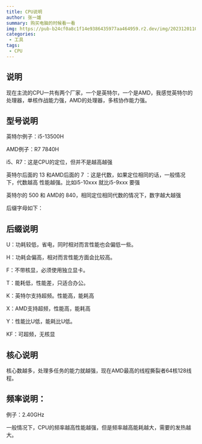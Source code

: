 ```yaml
---
title: CPU说明
author: 张一雄
summary: 购买电脑的时候看一看
img: https://pub-b24cf0a8c1f14e9386435977aa464959.r2.dev/img/20231201101134.jpg
categories:
 - 工具
tags:
 - CPU
---
```


## 说明

现在主流的CPU一共有两个厂家，一个是英特尔，一个是AMD，我感觉英特尔的处理器，单核作战能力强，AMD的处理器，多核协作能力强。

## 型号说明

英特尔例子：i5-13500H

AMD例子：R7 7840H

i5、R7：这是CPU的定位，但并不是越高越强

英特尔后面的 13 和AMD后面的 7 ：这是代数，如果定位相同的话，一般情况下，代数越高 性能越强。比如i5-10xxx 就比i5-9xxx 要强

英特尔的 500 和 AMD的 840，相同定位相同代数的情况下，数字越大越强

后缀字母如下：

## 后缀说明

U：功耗较低，省电，同时相对而言性能也会偏低一些。

H：功耗会偏高，相对而言性能方面会比较高。

F：不带核显，必须使用独立显卡。

T：能耗低，性能差，只适合办公。

K：英特尔支持超频。性能高，能耗高

X：AMD支持超频，性能高，能耗高

Y：性能比U低，能耗比U低。

KF：可超频，无核显

## 核心说明

核心数越多，处理多任务的能力就越强，现在AMD最高的线程撕裂者64核128线程。

## 频率说明：

例子：2.40GHz

一般情况下，CPU的频率越高性能越强，但是频率越高能耗越大，需要的发热越大。

